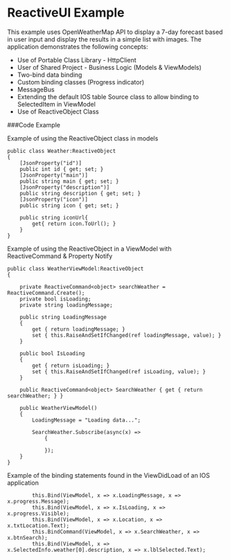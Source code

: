 ReactiveUI Example
===================

This example uses OpenWeatherMap API to display a 7-day forecast based in user input and display the results in a simple list with images. The application demonstrates the following concepts:

- Use of Portable Class Library - HttpClient
- User of Shared Project - Business Logic (Models & ViewModels)
- Two-bind data binding
- Custom binding classes (Progress indicator)
- MessageBus
- Extending the default IOS table Source class to allow binding to SelectedItem in ViewModel
- Use of ReactiveObject Class

###Code Example

Example of using the ReactiveObject class in models

    public class Weather:ReactiveObject
    {
        [JsonProperty("id")]
        public int id { get; set; }
        [JsonProperty("main")]
        public string main { get; set; }
        [JsonProperty("description")]
        public string description { get; set; }
        [JsonProperty("icon")]
        public string icon { get; set; }

        public string iconUrl{
            get{ return icon.ToUrl(); }
        }
    }

Example of using the ReactiveObject in a ViewModel with ReactiveCommand & Property Notify

    public class WeatherViewModel:ReactiveObject
    {

        private ReactiveCommand<object> searchWeather = ReactiveCommand.Create();
        private bool isLoading;
        private string loadingMessage;

        public string LoadingMessage
        {
            get { return loadingMessage; }
            set { this.RaiseAndSetIfChanged(ref loadingMessage, value); }
        }

        public bool IsLoading
        {
            get { return isLoading; }
            set { this.RaiseAndSetIfChanged(ref isLoading, value); }
        }

        public ReactiveCommand<object> SearchWeather { get { return searchWeather; } }

        public WeatherViewModel()
        {
            LoadingMessage = "Loading data...";

            SearchWeather.Subscribe(async(x) =>
                {

                });
        }
    }

Example of the binding statements found in the ViewDidLoad of an IOS application

            this.Bind(ViewModel, x => x.LoadingMessage, x => x.progress.Message);
            this.Bind(ViewModel, x => x.IsLoading, x => x.progress.Visible);
            this.Bind(ViewModel, x => x.Location, x => x.txtLocation.Text);
            this.BindCommand(ViewModel, x => x.SearchWeather, x => x.btnSearch);
            this.Bind(ViewModel, x => x.SelectedInfo.weather[0].description, x => x.lblSelected.Text);

